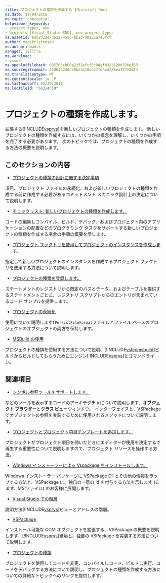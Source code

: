 ```yaml
---
title: プロジェクトの種類を作成する |Microsoft Docs
ms.date: 11/04/2016
ms.topic: conceptual
helpviewer_keywords:
- project types, new
- projects [Visual Studio SDK], new project types
ms.assetid: bdb2d22e-d622-450c-bb2d-98152a745fcf
author: madskristensen
ms.author: madsk
manager: jillfra
ms.workload:
- vssdk
ms.openlocfilehash: 005765cb66a23f2efcf0c8defb323120d79bef60
ms.sourcegitcommit: 40d612240dc5bea418cd27fdacdf85ea177e2df3
ms.translationtype: MT
ms.contentlocale: ja-JP
ms.lasthandoff: 05/29/2019
ms.locfileid: "66314558"
---
```

# <a name="create-project-types"></a>プロジェクトの種類を作成します。
拡張する[!INCLUDE[vsprvs](../../code-quality/includes/vsprvs_md.md)]を新しいプロジェクトの種類を作成します。 新しいプロジェクトの種類を作成するには、いくつかの概念を理解し、いくつかの手順を完了する必要があります。 次のトピックでは、プロジェクトの種類を作成する方法の概要を説明します。

## <a name="in-this-section"></a>このセクションの内容
- [プロジェクトの種類の設計に関する決定事項](../../extensibility/internals/project-type-design-decisions.md)

 項目、プロジェクト ファイルの永続化、および新しいプロジェクトの種類を作成する前に作成する必要があるコミットメント メカニック設計上の決定について説明します。

- [チェックリスト: 新しいプロジェクトの種類を作成します。](../../extensibility/internals/checklist-creating-new-project-types.md)

 コードの編集しコンパイル、ビルド、デバッグ、およびプロジェクト内のアプリケーションの配置などのプログラミング タスクをサポートする新しいプロジェクトの種類を作成する場合の手順の概要を示します。

- [プロジェクト ファクトリを使用してプロジェクトのインスタンスを作成します。](../../extensibility/internals/creating-project-instances-by-using-project-factories.md)

 指定して新しいプロジェクトのインスタンスを作成するプロジェクト ファクトリを使用する方法について説明します。

- [プロジェクトの種類を登録します。](../../extensibility/internals/registering-a-project-type.md)

 ステートメントのレジストリから既定のパスとデータ、およびテーブルを提供するステートメントごとに、レジストリ スクリプトからのエントリが含まれているコード サンプルを提供します。

- [プロジェクトの永続化](../../extensibility/internals/project-persistence.md)

 使用について説明します`IPersistFileFormat`ファイルとファイル ベースのプロジェクトのオブジェクトの両方を保持します。

- [MSBuild の使用](../../extensibility/internals/using-msbuild.md)

 プロジェクトの種類を使用する方法について説明、[!INCLUDE[vstecmsbuild](../../extensibility/internals/includes/vstecmsbuild_md.md)]ビルドからビルドしてもらうためにエンジン[!INCLUDE[vsprvs](../../code-quality/includes/vsprvs_md.md)]とコマンドライン。

## <a name="related-sections"></a>関連項目
- [シンボル参照ツールをサポートします。](../../extensibility/internals/supporting-symbol-browsing-tools.md)

 などのツールを表示するコードのアーキテクチャについて説明します、**オブジェクト ブラウザー**と**クラス ビュー**ウィンドウ。 インターフェイスと、VSPackage でオブジェクトの参照を実装するために使用されるメソッドについて説明します。

- [プロジェクトとプロジェクト項目テンプレートを追加します。](../../extensibility/internals/adding-project-and-project-item-templates.md)

 プロジェクトがプロジェクト項目を開いたときにエディターが使用を決定するで再生する重要性について説明しますので、プロジェクト リソースを操作する方法。

- [Windows インストーラーによる Vspackage をインストールします。](../../extensibility/internals/installing-vspackages-with-windows-installer.md)

 Windows インストーラー パッケージに VSPackage Dll とその他の情報をラップする方法と、VSPackage に、独自の一意の id を付与する方法を示します (*します。MSI*ファイル) のお客様に展開します。

- [Visual Studio での階層](../../extensibility/internals/hierarchies-in-visual-studio.md)

 説明方法[!INCLUDE[vsprvs](../../code-quality/includes/vsprvs_md.md)]ビューとアドレスの階層。

- [VSPackage](../../extensibility/internals/vspackages.md)

 インストール可能な COM オブジェクトを拡張する、VSPackage の概要を説明します、[!INCLUDE[vsprvs](../../code-quality/includes/vsprvs_md.md)]環境と、独自の VSPackage を実装する方法について説明します。

- [プロジェクトの種類](../../extensibility/internals/project-types.md)

 プロジェクトを使用してコードを変更、コンパイルしコード、ビルドし実行、コードをデバッグする方法について説明し、プロジェクトの種類を作成する方法についての詳細なトピックへのリンクを提供します。
